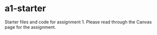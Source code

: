 # a1-starter
Starter files and code for assignment 1. Please read through the Canvas page for the assignment.
